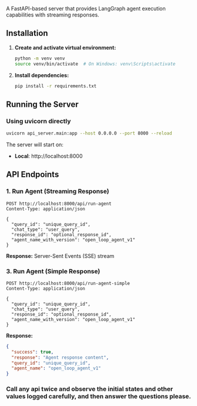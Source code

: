 A FastAPI-based server that provides LangGraph agent execution capabilities with streaming responses.

## Installation

1. **Create and activate virtual environment:**
   ```bash
   python -m venv venv
   source venv/bin/activate  # On Windows: venv\Scripts\activate
   ```

2. **Install dependencies:**
   ```bash
   pip install -r requirements.txt
   ```

## Running the Server

### Using uvicorn directly
```bash
uvicorn api_server.main:app --host 0.0.0.0 --port 8000 --reload
```

The server will start on:
- **Local**: http://localhost:8000

## API Endpoints

### 1. Run Agent (Streaming Response)
```http
POST http://localhost:8000/api/run-agent
Content-Type: application/json

{
  "query_id": "unique_query_id",
  "chat_type": "user_query",
  "response_id": "optional_response_id",
  "agent_name_with_version": "open_loop_agent_v1"
}
```

**Response:** Server-Sent Events (SSE) stream

### 3. Run Agent (Simple Response)
```http
POST http://localhost:8000/api/run-agent-simple
Content-Type: application/json

{
  "query_id": "unique_query_id",
  "chat_type": "user_query",
  "response_id": "optional_response_id",
  "agent_name_with_version": "open_loop_agent_v1"
}
```

**Response:**
```json
{
  "success": true,
  "response": "Agent response content",
  "query_id": "unique_query_id",
  "agent_name": "open_loop_agent_v1"
}
```

### Call any api twice and observe the initial states and other values logged carefully, and then answer the questions please.

